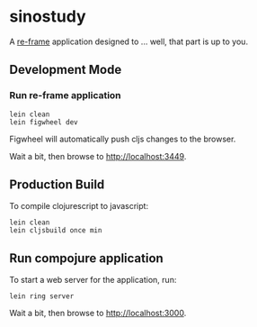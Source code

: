 # sinostudy

A [re-frame](https://github.com/Day8/re-frame) application designed to ... well, that part is up to you.

## Development Mode

### Run re-frame application
```
lein clean
lein figwheel dev
```

Figwheel will automatically push cljs changes to the browser.

Wait a bit, then browse to [http://localhost:3449](http://localhost:3449).

## Production Build
To compile clojurescript to javascript:

```
lein clean
lein cljsbuild once min
```
## Run compojure application
To start a web server for the application, run:

````
lein ring server
````
Wait a bit, then browse to [http://localhost:3000](http://localhost:3000).


